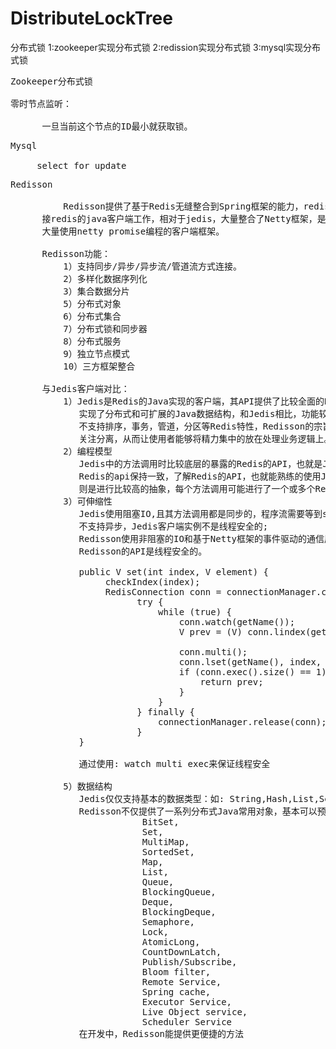 # DistributeLockTree

分布式锁
   1:zookeeper实现分布式锁
   2:redission实现分布式锁
   3:mysql实现分布式锁

<pre>
Zookeeper分布式锁

零时节点监听：
      
      一旦当前这个节点的ID最小就获取锁。
</pre>

<pre>
Mysql

     select for update
</pre>

<pre>
Redisson

          Redisson提供了基于Redis无缝整合到Spring框架的能力，redisson是一个用于连
      接redis的java客户端工作，相对于jedis，大量整合了Netty框架，是一个采用异步模型，
      大量使用netty promise编程的客户端框架。
      
      Redisson功能：
          1）支持同步/异步/异步流/管道流方式连接。
          2）多样化数据序列化
          3）集合数据分片
          5）分布式对象
          6）分布式集合
          7）分布式锁和同步器
          8）分布式服务
          9）独立节点模式
          10）三方框架整合

      与Jedis客户端对比：
          1）Jedis是Redis的Java实现的客户端，其API提供了比较全面的Redis命令的支持；Redis
             实现了分布式和可扩展的Java数据结构，和Jedis相比，功能较为简单，不支持字符串操作，
             不支持排序，事务，管道，分区等Redis特性，Redisson的宗旨是促进使用者对Redis的
             关注分离，从而让使用者能够将精力集中的放在处理业务逻辑上。
          2）编程模型
             Jedis中的方法调用时比较底层的暴露的Redis的API，也就是Jedis中的Java方法基本和
             Redis的api保持一致，了解Redis的API，也就能熟练的使用Jedis，而Redisson中的方法
             则是进行比较高的抽象，每个方法调用可能进行了一个或多个Redis方法调用。
          3）可伸缩性
             Jedis使用阻塞IO,且其方法调用都是同步的，程序流需要等到sockets处理完IO才能执行，
             不支持异步，Jedis客户端实例不是线程安全的;
             Redisson使用非阻塞的IO和基于Netty框架的事件驱动的通信层，其方法调用时异步的。
             Redisson的API是线程安全的。

             public V set(int index, V element) {
                  checkIndex(index);
                  RedisConnection<String, Object> conn = connectionManager.connection();
				        try {
				            while (true) {
				                conn.watch(getName());
				                V prev = (V) conn.lindex(getName(), index);
				 
				                conn.multi();
				                conn.lset(getName(), index, element);
				                if (conn.exec().size() == 1) {
				                    return prev;
				                }
				            }
				        } finally {
				            connectionManager.release(conn);
				        }
    	     }

             通过使用: watch multi exec来保证线程安全

          5）数据结构
             Jedis仅仅支持基本的数据类型：如: String,Hash,List,Set,SortedSet
             Redisson不仅提供了一系列分布式Java常用对象，基本可以预Java的基本数据结构通用，还提供了许多分布式服务：其中包括：
                         BitSet,
                         Set,
                         MultiMap,
                         SortedSet,
                         Map,
                         List,
                         Queue,
                         BlockingQueue,
                         Deque,
                         BlockingDeque,
                         Semaphore,
                         Lock,
                         AtomicLong,
                         CountDownLatch,
                         Publish/Subscribe,
                         Bloom filter,
                         Remote Service,
                         Spring cache,
                         Executor Service,
                         Live Object service,
                         Scheduler Service
             在开发中，Redisson能提供更便捷的方法
</pre>
